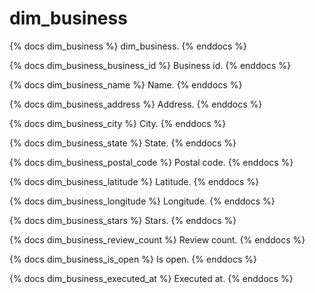 # dim_business

{% docs dim_business %}
    dim_business.
{% enddocs %}

{% docs dim_business_business_id %}
    Business id.
{% enddocs %}

{% docs dim_business_name %}
    Name.
{% enddocs %}

{% docs dim_business_address %}
    Address.
{% enddocs %}

{% docs dim_business_city %}
    City.
{% enddocs %}

{% docs dim_business_state %}
    State.
{% enddocs %}

{% docs dim_business_postal_code %}
    Postal code.
{% enddocs %}

{% docs dim_business_latitude %}
    Latitude.
{% enddocs %}

{% docs dim_business_longitude %}
    Longitude.
{% enddocs %}

{% docs dim_business_stars %}
    Stars.
{% enddocs %}

{% docs dim_business_review_count %}
    Review count.
{% enddocs %}

{% docs dim_business_is_open %}
    Is open.
{% enddocs %}

{% docs dim_business_executed_at %}
    Executed at.
{% enddocs %}
